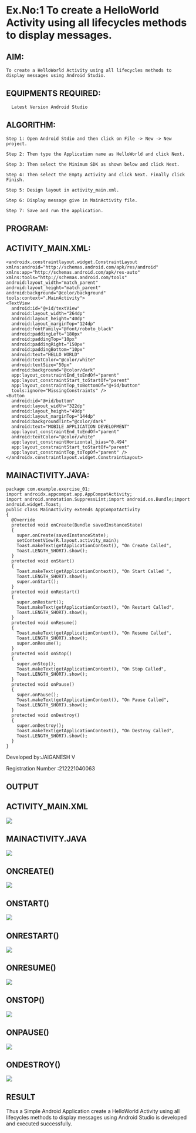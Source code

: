 # Ex.No:1 To create a HelloWorld Activity using all lifecycles methods to display messages.


## AIM:

    To create a HelloWorld Activity using all lifecycles methods to display messages using Android Studio.

## EQUIPMENTS REQUIRED:

      Latest Version Android Studio

## ALGORITHM:

    Step 1: Open Android Stdio and then click on File -> New -> New project.

    Step 2: Then type the Application name as HelloWorld and click Next. 

    Step 3: Then select the Minimum SDK as shown below and click Next.

    Step 4: Then select the Empty Activity and click Next. Finally click Finish.

    Step 5: Design layout in activity_main.xml.

    Step 6: Display message give in MainActivity file.

    Step 7: Save and run the application.

## PROGRAM:
  ## ACTIVITY_MAIN.XML:
  
    <androidx.constraintlayout.widget.ConstraintLayout
    xmlns:android="http://schemas.android.com/apk/res/android"
    xmlns:app="http://schemas.android.com/apk/res-auto"
    xmlns:tools="http://schemas.android.com/tools"
    android:layout_width="match_parent"
    android:layout_height="match_parent"
    android:background="@color/background"
    tools:context=".MainActivity">
    <TextView
      android:id="@+id/textView"
      android:layout_width="264dp"
      android:layout_height="40dp"
      android:layout_marginTop="124dp"
      android:fontFamily="@font/roboto_black"
      android:paddingLeft="180px"
      android:paddingTop="10px"
      android:paddingRight="150px"
      android:paddingBottom="10px"
      android:text="HELLO WORLD"
      android:textColor="@color/white"
      android:textSize="50px"
      android:background="@color/dark"
      app:layout_constraintEnd_toEndOf="parent"
      app:layout_constraintStart_toStartOf="parent"
      app:layout_constraintTop_toBottomOf="@+id/button"
      tools:ignore="MissingConstraints" />
    <Button
      android:id="@+id/button"
      android:layout_width="322dp"
      android:layout_height="49dp"
      android:layout_marginTop="144dp"
      android:backgroundTint="@color/dark"
      android:text="MOBILE APPLICATION DEVELOPMENT"
      app:layout_constraintEnd_toEndOf="parent"
      android:textColor="@color/white"
      app:layout_constraintHorizontal_bias="0.494"
      app:layout_constraintStart_toStartOf="parent"
      app:layout_constraintTop_toTopOf="parent" />
    </androidx.constraintlayout.widget.ConstraintLayout>


 ## MAINACTIVITY.JAVA:


    package com.example.exercise_01;
    import androidx.appcompat.app.AppCompatActivity;
    import android.annotation.SuppressLint;import android.os.Bundle;import 
    android.widget.Toast;
    public class MainActivity extends AppCompatActivity 
    {
      @Override
      protected void onCreate(Bundle savedInstanceState) 
      {
        super.onCreate(savedInstanceState);
        setContentView(R.layout.activity_main);
        Toast.makeText(getApplicationContext(), "On Create Called",
        Toast.LENGTH_SHORT).show();
      }
      protected void onStart() 
      {
        Toast.makeText(getApplicationContext(), "On Start Called ",
        Toast.LENGTH_SHORT).show();
        super.onStart();
      }
      protected void onRestart()
      {
        super.onRestart();
        Toast.makeText(getApplicationContext(), "On Restart Called",
        Toast.LENGTH_SHORT).show();
      }
      protected void onResume() 
      {
        Toast.makeText(getApplicationContext(), "On Resume Called",
        Toast.LENGTH_SHORT).show();
        super.onResume();
      }
      protected void onStop() 
      {
        super.onStop();
        Toast.makeText(getApplicationContext(), "On Stop Called",
        Toast.LENGTH_SHORT).show();
      }
      protected void onPause()
      {
        super.onPause();
        Toast.makeText(getApplicationContext(), "On Pause Called",
        Toast.LENGTH_SHORT).show();
      }
      protected void onDestroy() 
      {
        super.onDestroy();
        Toast.makeText(getApplicationContext(), "On Destroy Called",
        Toast.LENGTH_SHORT).show();
      }
    }



Developed by:JAIGANESH V

Registration Number :212221040063


 ## OUTPUT

## ACTIVITY_MAIN.XML
![](https://github.com/JAIGANESHVETRISELVAN/Mobile-Application-Development/blob/main/01.jpeg?raw=true)

## MAINACTIVITY.JAVA
![](https://github.com/JAIGANESHVETRISELVAN/Mobile-Application-Development/blob/main/02.jpeg?raw=true)

## ONCREATE()
![](https://github.com/JAIGANESHVETRISELVAN/Mobile-Application-Development/blob/main/03.jpeg?raw=true)

## ONSTART()
![](https://github.com/JAIGANESHVETRISELVAN/Mobile-Application-Development/blob/main/04.jpeg?raw=true)

## ONRESTART()
![](https://github.com/JAIGANESHVETRISELVAN/Mobile-Application-Development/blob/main/05.jpeg?raw=true)

## ONRESUME()
![](https://github.com/JAIGANESHVETRISELVAN/Mobile-Application-Development/blob/main/06.jpeg?raw=true)

## ONSTOP()
![](https://github.com/JAIGANESHVETRISELVAN/Mobile-Application-Development/blob/main/07.jpeg?raw=true)

## ONPAUSE()
![](https://github.com/JAIGANESHVETRISELVAN/Mobile-Application-Development/blob/main/08.jpeg?raw=true)

## ONDESTROY()
![](https://github.com/JAIGANESHVETRISELVAN/Mobile-Application-Development/blob/main/09.jpeg?raw=true)

 ## RESULT
Thus a Simple Android Application create a HelloWorld Activity using all lifecycles methods to display messages using Android Studio is developed and executed successfully.
